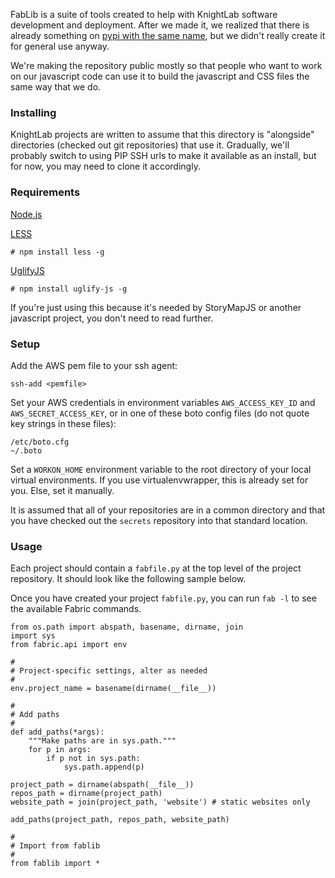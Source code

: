FabLib is a suite of tools created to help with KnightLab software development and deployment. After we made it, we realized that there is already something on [pypi with the same name](https://pypi.python.org/pypi/fablib), but we didn't really create it for general use anyway.

We're making the repository public mostly so that people who want to work on our javascript code can use it to build the javascript and CSS files the same way that we do.

### Installing

KnightLab projects are written to assume that this directory is "alongside" directories (checked out git repositories) that use it. Gradually, we'll probably switch to using PIP SSH urls to make it available as an install, but for now, you may need to clone it accordingly.

### Requirements

 [Node.js](http://nodejs.org)
 
 [LESS](http://lesscss.org)
 
    # npm install less -g
  
 [UglifyJS](https://github.com/mishoo/UglifyJS2)
 
    # npm install uglify-js -g 

If you're just using this because it's needed by StoryMapJS or another javascript project, you don't need to read further.

### Setup

Add the AWS pem file to your ssh agent:

    ssh-add <pemfile>

Set your AWS credentials in environment variables `AWS_ACCESS_KEY_ID` and `AWS_SECRET_ACCESS_KEY`, or in one of these boto config files (do not quote key strings in these files):

    /etc/boto.cfg
    ~/.boto
    
Set a `WORKON_HOME` environment variable to the root directory of your local virtual environments.  If you use virtualenvwrapper, this is already set for you.  Else, set it manually.

It is assumed that all of your repositories are in a common directory and that you have checked out the `secrets` repository into that standard location.
    

### Usage

Each project should contain a `fabfile.py` at the top level of the project repository.  It should look like the following sample below.  

Once you have created your project `fabfile.py`, you can run `fab -l` to see the available Fabric commands.


    from os.path import abspath, basename, dirname, join
    import sys
    from fabric.api import env

    #
    # Project-specific settings, alter as needed
    #
    env.project_name = basename(dirname(__file__))

    #
    # Add paths
    #
    def add_paths(*args):
        """Make paths are in sys.path."""
        for p in args:
            if p not in sys.path:
                sys.path.append(p)
 
    project_path = dirname(abspath(__file__))
    repos_path = dirname(project_path)
    website_path = join(project_path, 'website') # static websites only

    add_paths(project_path, repos_path, website_path)

    #
    # Import from fablib
    #
    from fablib import *

